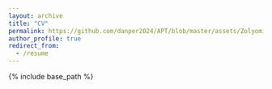 ```yaml
---
layout: archive
title: "CV"
permalink: https://github.com/danper2024/APT/blob/master/assets/Zolyomi_cv_Jan%202022.pdf
author_profile: true
redirect_from: 
  - /resume
---
```


{% include base_path %}




